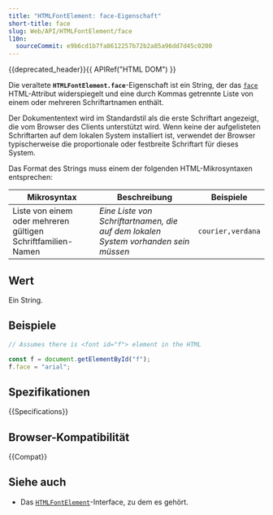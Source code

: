 ```yaml
---
title: "HTMLFontElement: face-Eigenschaft"
short-title: face
slug: Web/API/HTMLFontElement/face
l10n:
  sourceCommit: e9b6cd1b7fa8612257b72b2a85a96dd7d45c0200
---
```


{{deprecated_header}}{{ APIRef("HTML DOM") }}

Die veraltete **`HTMLFontElement.face`**-Eigenschaft ist ein String, der das [`face`](/de/docs/Web/HTML/Reference/Elements/font#face) HTML-Attribut widerspiegelt und eine durch Kommas getrennte Liste von einem oder mehreren Schriftartnamen enthält.

Der Dokumententext wird im Standardstil als die erste Schriftart angezeigt, die vom Browser des Clients unterstützt wird. Wenn keine der aufgelisteten Schriftarten auf dem lokalen System installiert ist, verwendet der Browser typischerweise die proportionale oder festbreite Schriftart für dieses System.

Das Format des Strings muss einem der folgenden HTML-Mikrosyntaxen entsprechen:

| Mikrosyntax                                                  | Beschreibung                                                                       | Beispiele         |
| ------------------------------------------------------------ | ---------------------------------------------------------------------------------- | ----------------- |
| Liste von einem oder mehreren gültigen Schriftfamilien-Namen | _Eine Liste von Schriftartnamen, die auf dem lokalen System vorhanden sein müssen_ | `courier,verdana` |

## Wert

Ein String.

## Beispiele

```js
// Assumes there is <font id="f"> element in the HTML

const f = document.getElementById("f");
f.face = "arial";
```

## Spezifikationen

{{Specifications}}

## Browser-Kompatibilität

{{Compat}}

## Siehe auch

- Das [`HTMLFontElement`](/de/docs/Web/API/HTMLFontElement)-Interface, zu dem es gehört.
